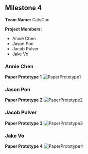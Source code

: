 ## Milestone 4

**Team Name:** CatsCan

**Project Members:**
* Annie Chen
* Jason Pon
* Jacob Pulver
* Jake Vo

### Annie Chen
**Paper Prototype 1**
![PaperPrototype1](/paper-prototype/storyboard1.jpg)

### Jason Pon
**Paper Prototype 2**
![PaperPrototype2](/paper-prototype/storyboard3.png)

### Jacob Pulver
**Paper Prototype 3**
![PaperPrototype3](/paper-prototype/Storyboard5.jpg)

### Jake Vo
**Paper Prototype 4**
![PaperPrototype4](/paper-prototype/storyboard7.png)

